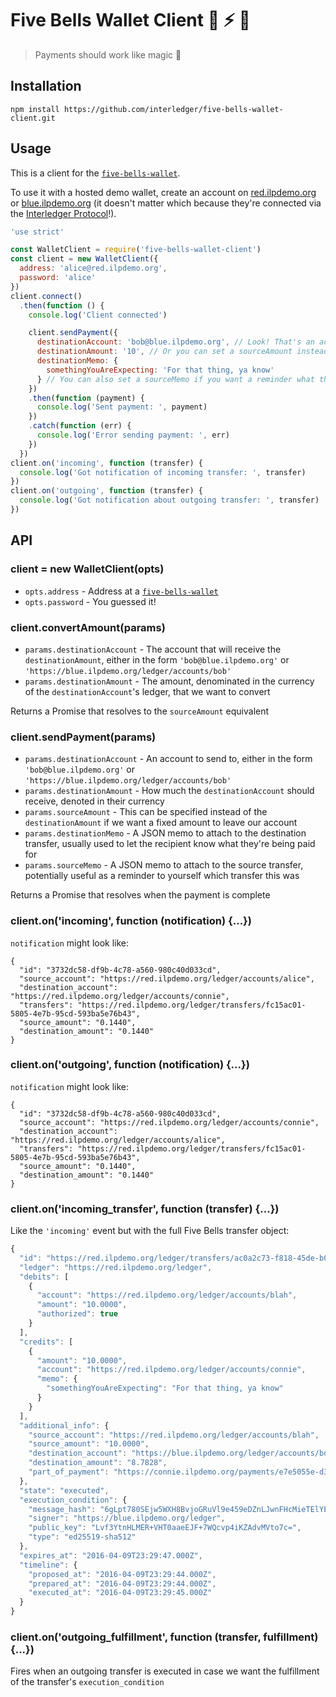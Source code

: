 # Five Bells Wallet Client :money_with_wings: :zap: :tada:

> Payments should work like magic :tada:

## Installation

`npm install https://github.com/interledger/five-bells-wallet-client.git`

## Usage

This is a client for the [`five-bells-wallet`](https://github.com/interledger/five-bells-wallet).

To use it with a hosted demo wallet, create an account on [red.ilpdemo.org](https://red.ilpdemo.org) or [blue.ilpdemo.org](https://blue.ilpdemo.org) (it doesn't matter which because they're connected via the [Interledger Protocol](https://interledger.org)!).

```js
'use strict'

const WalletClient = require('five-bells-wallet-client')
const client = new WalletClient({
  address: 'alice@red.ilpdemo.org',
  password: 'alice'
})
client.connect()
  .then(function () {
    console.log('Client connected')

    client.sendPayment({
      destinationAccount: 'bob@blue.ilpdemo.org', // Look! That's an account on a different ledger!
      destinationAmount: '10', // Or you can set a sourceAmount instead
      destinationMemo: {
        somethingYouAreExpecting: 'For that thing, ya know'
      } // You can also set a sourceMemo if you want a reminder what this was for when you get the 'outgoing' notification
    })
    .then(function (payment) {
      console.log('Sent payment: ', payment)
    })
    .catch(function (err) {
      console.log('Error sending payment: ', err)
    })
  })
client.on('incoming', function (transfer) {
  console.log('Got notification of incoming transfer: ', transfer)
})
client.on('outgoing', function (transfer) {
  console.log('Got notification about outgoing transfer: ', transfer)
})
```

## API

### client = new WalletClient(opts)

* `opts.address` - Address at a [`five-bells-wallet`](https://github.com/interledger/five-bells-wallet)
* `opts.password` - You guessed it!

### client.convertAmount(params)

* `params.destinationAccount` - The account that will receive the `destinationAmount`, either in the form `'bob@blue.ilpdemo.org'` or `'https://blue.ilpdemo.org/ledger/accounts/bob'`
* `params.destinationAmount` - The amount, denominated in the currency of the `destinationAccount`'s ledger, that we want to convert 

Returns a Promise that resolves to the `sourceAmount` equivalent

### client.sendPayment(params)

* `params.destinationAccount` - An account to send to, either in the form `'bob@blue.ilpdemo.org'` or `'https://blue.ilpdemo.org/ledger/accounts/bob'`
* `params.destinationAmount` - How much the `destinationAccount` should receive, denoted in their currency
* `params.sourceAmount` - This can be specified instead of the `destinationAmount` if we want a fixed amount to leave our account
* `params.destinationMemo` - A JSON memo to attach to the destination transfer, usually used to let the recipient know what they're being paid for
* `params.sourceMemo` - A JSON memo to attach to the source transfer, potentially useful as a reminder to yourself which transfer this was

Returns a Promise that resolves when the payment is complete

### client.on('incoming', function (notification) {...})

`notification` might look like:

```
{
  "id": "3732dc58-df9b-4c78-a560-980c40d033cd",
  "source_account": "https://red.ilpdemo.org/ledger/accounts/alice",
  "destination_account": "https://red.ilpdemo.org/ledger/accounts/connie",
  "transfers": "https://red.ilpdemo.org/ledger/transfers/fc15ac01-5805-4e7b-95cd-593ba5e76b43",
  "source_amount": "0.1440",
  "destination_amount": "0.1440"
}
```

### client.on('outgoing', function (notification) {...})

`notification` might look like:

```
{
  "id": "3732dc58-df9b-4c78-a560-980c40d033cd",
  "source_account": "https://red.ilpdemo.org/ledger/accounts/connie",
  "destination_account": "https://red.ilpdemo.org/ledger/accounts/alice",
  "transfers": "https://red.ilpdemo.org/ledger/transfers/fc15ac01-5805-4e7b-95cd-593ba5e76b43",
  "source_amount": "0.1440",
  "destination_amount": "0.1440"
}
```

### client.on('incoming_transfer', function (transfer) {...})

Like the `'incoming'` event but with the full Five Bells transfer object:

```js
{
  "id": "https://red.ilpdemo.org/ledger/transfers/ac0a2c73-f818-45de-b08a-a757025061ca",
  "ledger": "https://red.ilpdemo.org/ledger",
  "debits": [
    {
      "account": "https://red.ilpdemo.org/ledger/accounts/blah",
      "amount": "10.0000",
      "authorized": true
    }
  ],
  "credits": [
    {
      "amount": "10.0000",
      "account": "https://red.ilpdemo.org/ledger/accounts/connie",
      "memo": {
        "somethingYouAreExpecting": "For that thing, ya know"
      }
    }
  ],
  "additional_info": {
    "source_account": "https://red.ilpdemo.org/ledger/accounts/blah",
    "source_amount": "10.0000",
    "destination_account": "https://blue.ilpdemo.org/ledger/accounts/bob",
    "destination_amount": "8.7828",
    "part_of_payment": "https://connie.ilpdemo.org/payments/e7e5055e-d34d-49c2-bb99-bb4f45073ae4"
  },
  "state": "executed",
  "execution_condition": {
    "message_hash": "6gLpt780SEjw5WXH8BvjoGRuVl9e459eDZnLJwnFHcMieTElYEPjoVdz6If/jdKow7UC35wr0MHZ/4rQ839dLA==",
    "signer": "https://blue.ilpdemo.org/ledger",
    "public_key": "Lvf3YtnHLMER+VHT0aaeEJF+7WQcvp4iKZAdvMVto7c=",
    "type": "ed25519-sha512"
  },
  "expires_at": "2016-04-09T23:29:47.000Z",
  "timeline": {
    "proposed_at": "2016-04-09T23:29:44.000Z",
    "prepared_at": "2016-04-09T23:29:44.000Z",
    "executed_at": "2016-04-09T23:29:45.000Z"
  }
}
```

### client.on('outgoing_fulfillment', function (transfer, fulfillment) {...})

Fires when an outgoing transfer is executed in case we want the fulfillment of the transfer's `execution_condition`
